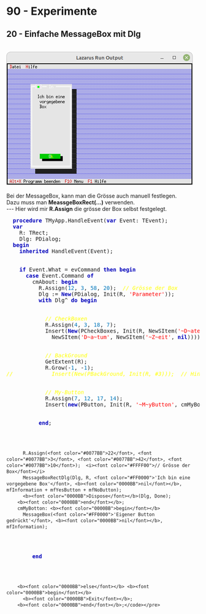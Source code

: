 # 90 - Experimente
## 20 - Einfache MessageBox mit Dlg
<br>
<img src="image.png" alt="Selfhtml"><br><br>
Bei der MessageBox, kann man die Grösse auch manuell festlegen.<br>
Dazu muss man <b>MeassgeBoxRect(...)</b> verwenden.<br>
---
Hier wird mir <b>R.Assign</b> die grösse der Box selbst festgelegt.<br>
<pre><code=pascal>  <b><font color="0000BB">procedure</font></b> TMyApp.HandleEvent(<b><font color="0000BB">var</font></b> Event: TEvent);
  <b><font color="0000BB">var</font></b>
    R: TRect;
    Dlg: PDialog;
  <b><font color="0000BB">begin</font></b>
    <b><font color="0000BB">inherited</font></b> HandleEvent(Event);
<br>
    <b><font color="0000BB">if</font></b> Event.What = evCommand <b><font color="0000BB">then</font></b> <b><font color="0000BB">begin</font></b>
      <b><font color="0000BB">case</font></b> Event.Command <b><font color="0000BB">of</font></b>
        cmAbout: <b><font color="0000BB">begin</font></b>
          R.Assign(<font color="#0077BB">12</font>, <font color="#0077BB">3</font>, <font color="#0077BB">58</font>, <font color="#0077BB">20</font>);  <i><font color="#FFFF00">// Grösse der Box</font></i>
          Dlg := <b><font color="0000BB">New</font></b>(PDialog, Init(R, <font color="#FF0000">'Parameter'</font>));
          <b><font color="0000BB">with</font></b> Dlg^ <b><font color="0000BB">do</font></b> <b><font color="0000BB">begin</font></b>
<br>
            <i><font color="#FFFF00">// CheckBoxen</font></i>
            R.Assign(<font color="#0077BB">4</font>, <font color="#0077BB">3</font>, <font color="#0077BB">18</font>, <font color="#0077BB">7</font>);
            Insert(<b><font color="0000BB">New</font></b>(PCheckBoxes, Init(R, NewSItem(<font color="#FF0000">'~D~atei'</font>, NewSItem(<font color="#FF0000">'~Z~eile'</font>,
              NewSItem(<font color="#FF0000">'D~a~tum'</font>, NewSItem(<font color="#FF0000">'~Z~eit'</font>, <b><font color="0000BB">nil</font></b>)))))));
<br>
            <i><font color="#FFFF00">// BackGround</font></i>
            GetExtent(R);
            R.Grow(-<font color="#0077BB">1</font>, -<font color="#0077BB">1</font>);
<i><font color="#FFFF00">//            Insert(New(PBackGround, Init(R, #3)));  // Hintergrund einfügen.</font></i>
<br>
            <i><font color="#FFFF00">// My-Button</font></i>
            R.Assign(<font color="#0077BB">7</font>, <font color="#0077BB">12</font>, <font color="#0077BB">17</font>, <font color="#0077BB">14</font>);
            Insert(<b><font color="0000BB">new</font></b>(PButton, Init(R, <font color="#FF0000">'~M~yButton'</font>, cmMyBotton, bfDefault)));
<br>
          <b><font color="0000BB">end</font></b>;
<br>

          R.Assign(<font color="#0077BB">22</font>, <font color="#0077BB">3</font>, <font color="#0077BB">42</font>, <font color="#0077BB">10</font>);  <i><font color="#FFFF00">// Grösse der Box</font></i>
          MessageBoxRectDlg(Dlg, R, <font color="#FF0000">'Ich bin eine vorgegebene Box'</font>, <b><font color="0000BB">nil</font></b>, mfInformation + mfYesButton + mfNoButton);
          <b><font color="0000BB">Dispose</font></b>(Dlg, Done);
        <b><font color="0000BB">end</font></b>;
        cmMyBotton: <b><font color="0000BB">begin</font></b>
          MessageBox(<font color="#FF0000">'Eigener Button gedrückt'</font>, <b><font color="0000BB">nil</font></b>, mfInformation);
<br>
        <b><font color="0000BB">end</font></b>
<br>

        <b><font color="0000BB">else</font></b> <b><font color="0000BB">begin</font></b>
          <b><font color="0000BB">Exit</font></b>;
        <b><font color="0000BB">end</font></b>;</code></pre>
<br>
